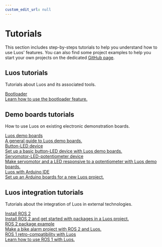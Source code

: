 ```yaml
---
custom_edit_url: null
---
```


# Tutorials

This section includes step-by-steps tutorials to help you understand how to use Luos' features. You can also find some project examples to help you start your own projects on the dedicated [GitHub page](https://github.com/Luos-io/Examples).

## Luos tutorials

Tutorials about Luos and its associated tools.

<div className="cust_square_wrapper">
  <a href="/tutorials/luos-and-tools/bootloader"><div className="cust_square">
    <div className="cust_landing_title">Bootloader</div>
    <div className="cust_landing_text">Learn how to use the bootloader feature.</div>  
  </div></a>
</div>

## Demo boards tutorials

How to use Luos on existing electronic demonstration boards.

<div className="cust_square_wrapper">
  <a href="/tutorials/demo-boards/luos-demo-boards"><div className="cust_square">
    <div className="cust_landing_title">Luos demo boards</div>
    <div className="cust_landing_text">A general guide to Luos demo boards.</div>  
  </div></a>
  <a href="/tutorials/demo-boards/button-led"><div className="cust_square">
    <div className="cust_landing_title">Button-LED device</div>
    <div className="cust_landing_text">Set up a basic button-LED device with Luos demo boards.</div>  
  </div></a>
  <a href="/tutorials/demo-boards/servomotor"><div className="cust_square">
    <div className="cust_landing_title">Servomotor-LED-potentiometer device</div>
    <div className="cust_landing_text">Make servomotor and a LED responsive to a potentiometer with Luos demo boards.</div>  
  </div></a>
  <a href="/tutorials/demo-boards/arduino"><div className="cust_square">
    <div className="cust_landing_title">Luos with Arduino IDE</div>
    <div className="cust_landing_text">Set up an Arduino boards for a new Luos project.</div>  
  </div></a>
</div>

## Luos integration tutorials

Tutorials about the integration of Luos in external technologies.

<div className="cust_square_wrapper">
  <a href="/tutorials/luos-integration/install-ros2"><div className="cust_square">
    <div className="cust_landing_title">Install ROS 2</div>
    <div className="cust_landing_text">Install ROS 2 and get started with packages in a Luos project.</div>  
  </div></a>
  <a href="/tutorials/luos-integration/ros2-package-example"><div className="cust_square">
    <div className="cust_landing_title">ROS 2 package example</div>
    <div className="cust_landing_text">Make a bike alarm project with ROS 2 and Luos.</div>  
  </div></a>
  <a href="/tutorials/luos-integration/ros1-retrocompatibility"><div className="cust_square">
    <div className="cust_landing_title">ROS 1 retro-compatibility with Luos</div>
    <div className="cust_landing_text">Learn how to use ROS 1 with Luos.</div>  
  </div></a>
</div>
